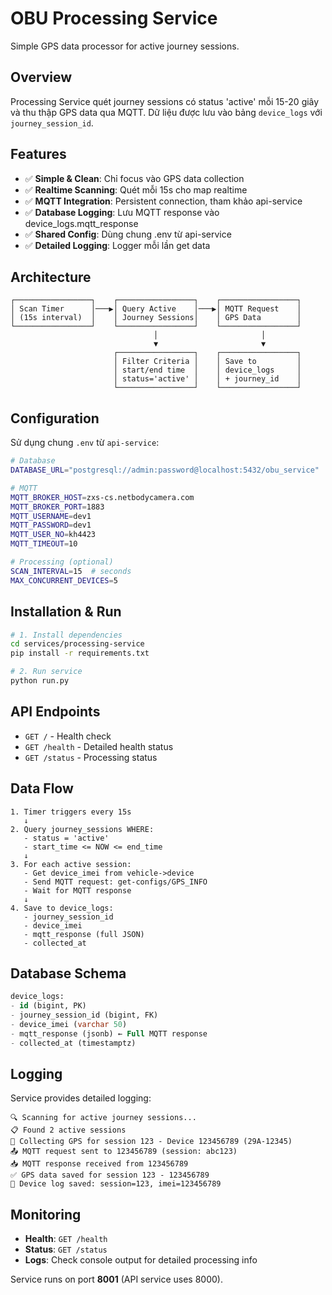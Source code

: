# OBU Processing Service

Simple GPS data processor for active journey sessions.

## Overview

Processing Service quét journey sessions có status 'active' mỗi 15-20 giây và thu thập GPS data qua MQTT. Dữ liệu được lưu vào bảng `device_logs` với `journey_session_id`.

## Features

- ✅ **Simple & Clean**: Chỉ focus vào GPS data collection
- ✅ **Realtime Scanning**: Quét mỗi 15s cho map realtime
- ✅ **MQTT Integration**: Persistent connection, tham khảo api-service
- ✅ **Database Logging**: Lưu MQTT response vào device_logs.mqtt_response
- ✅ **Shared Config**: Dùng chung .env từ api-service
- ✅ **Detailed Logging**: Logger mỗi lần get data

## Architecture

```
┌─────────────────┐    ┌─────────────────┐    ┌─────────────────┐
│ Scan Timer      │───▶│ Query Active    │───▶│ MQTT Request    │
│ (15s interval)  │    │ Journey Sessions│    │ GPS Data        │
└─────────────────┘    └─────────────────┘    └─────────────────┘
                                │                       │
                                ▼                       ▼
                       ┌─────────────────┐    ┌─────────────────┐
                       │ Filter Criteria │    │ Save to         │
                       │ start/end time  │    │ device_logs     │
                       │ status='active' │    │ + journey_id    │
                       └─────────────────┘    └─────────────────┘
```

## Configuration

Sử dụng chung `.env` từ `api-service`:

```bash
# Database
DATABASE_URL="postgresql://admin:password@localhost:5432/obu_service"

# MQTT
MQTT_BROKER_HOST=zxs-cs.netbodycamera.com
MQTT_BROKER_PORT=1883
MQTT_USERNAME=dev1
MQTT_PASSWORD=dev1
MQTT_USER_NO=kh4423
MQTT_TIMEOUT=10

# Processing (optional)
SCAN_INTERVAL=15  # seconds
MAX_CONCURRENT_DEVICES=5
```

## Installation & Run

```bash
# 1. Install dependencies
cd services/processing-service
pip install -r requirements.txt

# 2. Run service
python run.py
```

## API Endpoints

- `GET /` - Health check
- `GET /health` - Detailed health status
- `GET /status` - Processing status

## Data Flow

```
1. Timer triggers every 15s
   ↓
2. Query journey_sessions WHERE:
   - status = 'active'
   - start_time <= NOW <= end_time
   ↓
3. For each active session:
   - Get device_imei from vehicle->device
   - Send MQTT request: get-configs/GPS_INFO
   - Wait for MQTT response
   ↓
4. Save to device_logs:
   - journey_session_id
   - device_imei  
   - mqtt_response (full JSON)
   - collected_at
```

## Database Schema

```sql
device_logs:
- id (bigint, PK)
- journey_session_id (bigint, FK)
- device_imei (varchar 50)
- mqtt_response (jsonb) ← Full MQTT response
- collected_at (timestamptz)
```

## Logging

Service provides detailed logging:

```
🔍 Scanning for active journey sessions...
📋 Found 2 active sessions
📍 Collecting GPS for session 123 - Device 123456789 (29A-12345)
📤 MQTT request sent to 123456789 (session: abc123)
📥 MQTT response received from 123456789
✅ GPS data saved for session 123 - 123456789
💾 Device log saved: session=123, imei=123456789
```

## Monitoring

- **Health**: `GET /health`
- **Status**: `GET /status`
- **Logs**: Check console output for detailed processing info

Service runs on port **8001** (API service uses 8000).
